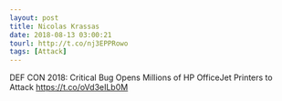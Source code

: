 ```yaml
---
layout: post
title: Nicolas Krassas
date: 2018-08-13 03:00:21
tourl: http://t.co/nj3EPPRowo
tags: [Attack]
---
```

DEF CON 2018: Critical Bug Opens Millions of HP OfficeJet Printers to Attack https://t.co/oVd3eILb0M